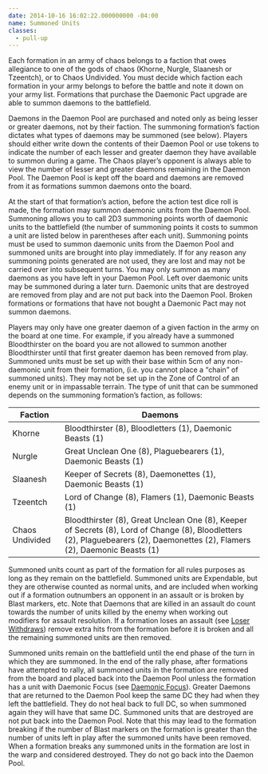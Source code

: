 ```yaml
---
date: 2014-10-16 16:02:22.000000000 -04:00
name: Summoned Units
classes:
  - pull-up
---
```

Each formation in an army of chaos belongs to a faction that owes allegiance to one of the gods of chaos (Khorne, Nurgle, Slaanesh or Tzeentch), or to Chaos Undivided. You must decide which faction each formation in your army belongs to before the battle and note it down on your army list. Formations that purchase the Daemonic Pact upgrade are able to summon daemons to the battlefield.

Daemons in the Daemon Pool are purchased and noted only as being lesser or greater daemons, not by their faction. The summoning formation&rsquo;s faction dictates what types of daemons may be summoned (see below). Players should either write down the contents of their Daemon Pool or use tokens to indicate the number of each lesser and greater daemon they have available to summon during a game. The Chaos player&rsquo;s opponent is always able to view the number of lesser and greater daemons remaining in the Daemon Pool. The Daemon Pool is kept off the board and daemons are removed from it as formations summon daemons onto the board.

At the start of that formation&rsquo;s action, before the action test dice roll is made, the formation may summon daemonic units from the Daemon Pool. Summoning allows you to call 2D3 summoning points worth of daemonic units to the battlefield (the number of summoning points it costs to summon a unit are listed below in parentheses after each unit). Summoning points must be used to summon daemonic units from the Daemon Pool and summoned units are brought into play immediately. If for any reason any summoning points generated are not used, they are lost and may not be carried over into subsequent turns. You may only summon as many daemons as you have left in your Daemon Pool. Left over daemonic units may be summoned during a later turn. Daemonic units that are destroyed are removed from play and are not put back into the Daemon Pool. Broken formations or formations that have not bought a Daemonic Pact may not summon daemons.

Players may only have one greater daemon of a given faction in the army on the board at one time. For example, if you already have a summoned Bloodthirster on the board you are not allowed to summon another Bloodthirster until that first greater daemon has been removed from play. Summoned units must be set up with their base within 5cm of any non-daemonic unit from their formation, (i.e. you cannot place a <q>chain</q> of summoned units). They may not be set up in the Zone of Control of an enemy unit or in impassable terrain. The type of unit that can be summoned depends on the summoning formation&rsquo;s faction, as follows:

<div class="table-responsive">
  <table class="table table-borderless">
    <thead>
      <tr>
        <th>Faction</th>
        <th>Daemons</th>
      </tr>
    </thead>
    <tbody>
      <tr>
        <td>Khorne</td>
        <td>Bloodthirster (8), Bloodletters (1), Daemonic Beasts (1)</td>
      </tr>
      <tr>
        <td>Nurgle</td>
        <td>Great Unclean One (8), Plaguebearers (1), Daemonic Beasts (1)</td>
      </tr>
      <tr>
        <td>Slaanesh</td>
        <td>Keeper of Secrets (8), Daemonettes (1), Daemonic Beasts (1)</td>
      </tr>
      <tr>
        <td>Tzeentch</td>
        <td>Lord of Change (8), Flamers (1), Daemonic Beasts (1)</td>
      </tr>
      <tr>
        <td>Chaos Undivided</td>
        <td>Bloodthirster (8), Great Unclean One (8), Keeper of Secrets (8), Lord of Change (8), <wbr>Bloodletters (2), Plaguebearers (2), Daemonettes (2), Flamers (2), Daemonic Beasts (1)</td>
      </tr>
    </tbody>
  </table>
</div>

Summoned units count as part of the formation for all rules purposes as long as they remain on the battlefield. Summoned units are Expendable, but they are otherwise counted as normal units, and are included when working out if a formation outnumbers an opponent in an assault or is broken by Blast markers, etc. Note that Daemons that are killed in an assault do count towards the number of units killed by the enemy when working out modifiers for assault resolution. If a formation loses an assault (see [Loser Withdraws](#loser-withdraws)) remove extra hits from the formation before it is broken and all the remaining summoned units are then removed.

Summoned units remain on the battlefield until the end phase of the turn in which they are summoned. In the end of the rally phase, after formations have attempted to rally, all summoned units in the formation are removed from the board and placed back into the Daemon Pool unless the formation has a unit with Daemonic Focus (see [Daemonic Focus](#daemonic-focus)). Greater Daemons that are returned to the Daemon Pool keep the same DC they had when they left the battlefield. They do not heal back to full DC, so when summoned again they will have that same DC. Summoned units that are destroyed are not put back into the Daemon Pool. Note that this may lead to the formation breaking if the number of Blast markers on the formation is greater than the number of units left in play after the summoned units have been removed. When a formation breaks any summoned units in the formation are lost in the warp and considered destroyed. They do not go back into the Daemon Pool.